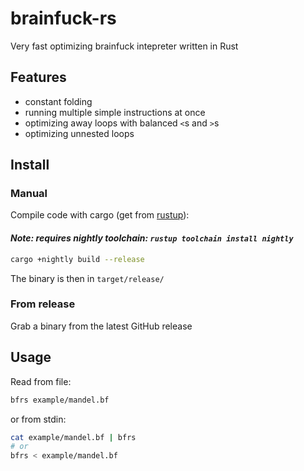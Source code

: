 # brainfuck-rs

Very fast optimizing brainfuck intepreter written in Rust

## Features

- constant folding
- running multiple simple instructions at once
- optimizing away loops with balanced `<`s and `>`s
- optimizing unnested loops

## Install

### Manual

Compile code with cargo (get from [rustup](https://rustup.rs)):

#### *Note: requires nightly toolchain: `rustup toolchain install nightly`*

```sh
cargo +nightly build --release
```

The binary is then in `target/release/`

### From release

Grab a binary from the latest GitHub release

## Usage

Read from file:

```sh
bfrs example/mandel.bf
```

or from stdin:

```sh
cat example/mandel.bf | bfrs
# or
bfrs < example/mandel.bf
```
